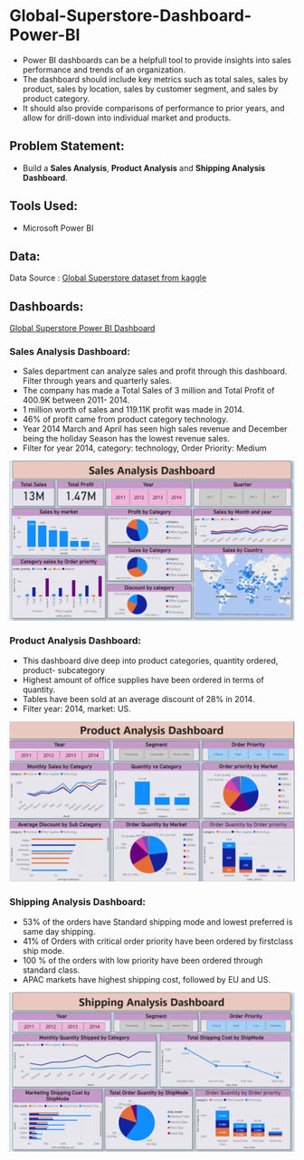 # Global-Superstore-Dashboard-Power-BI
- Power BI dashboards can be a helpfull tool to provide insights into sales performance and trends of an organization.
- The dashboard should include key metrics such as total sales, sales by product, sales by location, sales by customer segment, and sales by product category.
- It should also provide comparisons of performance to prior years, and allow for drill-down into individual market and products.

## Problem Statement:
- Build a **Sales Analysis**, **Product Analysis** and **Shipping Analysis Dashboard**.

## Tools Used:
- Microsoft Power BI

## Data:
Data Source : [Global Superstore dataset from kaggle](https://www.kaggle.com/datasets/laibaanwer/superstore-sales-dataset)

## Dashboards:
[Global Superstore Power BI Dashboard](https://app.powerbi.com/links/N3hrAR_pEV?ctid=ab384a2f-d0bd-4e8d-a4b9-e3fb4ed82661&pbi_source=linkShare)

### Sales Analysis Dashboard:
- Sales department can analyze sales and profit through this dashboard. Filter through years and quarterly sales.
- The company has made a Total Sales of 3 million and Total Profit of 400.9K between 2011- 2014.
- 1 million worth of sales and 119.11K profit was made in 2014.
- 46% of profit came from product category technology.
- Year 2014 March and April has seen high sales revenue and December being the holiday Season has the lowest revenue sales.
- Filter for year 2014, category: technology, Order Priority: Medium

![](https://github.com/ShivankUdayawal/Global-Superstore-Dashboard-Power-BI/blob/main/Sale%20Analysis%20Dashboard.png)

### Product Analysis Dashboard:
- This dashboard dive deep into product categories, quantity ordered, product- subcategory
- Highest amount of office supplies have been ordered in terms of quantity.
- Tables have been sold at an average discount of 28% in 2014.
- Filter year: 2014, market: US.

![](https://github.com/ShivankUdayawal/Global-Superstore-Dashboard-Power-BI/blob/main/Product%20Analysis%20Dashboard.png)

### Shipping Analysis Dashboard:
- 53% of the orders have Standard shipping mode and lowest preferred is same day shipping.
- 41% of Orders with critical order priority have been ordered by firstclass ship mode.
- 100 % of the orders with low priority have been ordered through standard class.
- APAC markets have highest shipping cost, followed by EU and US.

![](https://github.com/ShivankUdayawal/Global-Superstore-Dashboard-Power-BI/blob/main/Shipping%20Analysis%20Dashboard.png)









